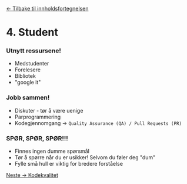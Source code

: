 [<- Tilbake til innholdsfortegnelsen](https://github.com/amundsor/ntnu_xsessions/blob/master/README.md)
# 4. Student

### Utnytt ressursene!
* Medstudenter
* Forelesere
* Bibliotek
* "google it"

### Jobb sammen!
* Diskuter - tør å være uenige
* Parprogrammering
* Kodegjennomgang -> `Quality Assurance (QA) / Pull Requests (PR)`

### SPØR, SPØR, SPØR!!!
* Finnes ingen dumme spørsmål
* Tør å spørre når du er usikker! Selvom du føler deg "dum"
* Fylle små hull er viktig for bredere forståelse

[Neste -> Kodekvalitet](https://github.com/amundsor/ntnu_xsessions/blob/master/src/main/java/no/amundsor/xsessions/5_kodekvalitet.md)